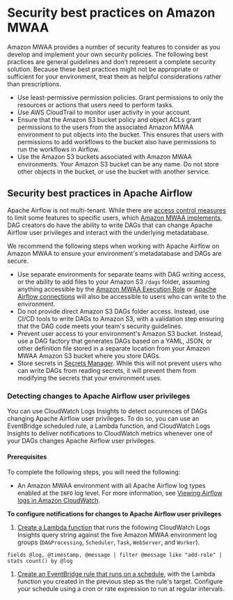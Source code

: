 # Security best practices on Amazon MWAA<a name="security-best-practices"></a>

Amazon MWAA provides a number of security features to consider as you develop and implement your own security policies\. The following best practices are general guidelines and don’t represent a complete security solution\. Because these best practices might not be appropriate or sufficient for your environment, treat them as helpful considerations rather than prescriptions\.
+ Use least\-permissive permission policies\. Grant permissions to only the resources or actions that users need to perform tasks\.
+ Use AWS CloudTrail to monitor user activity in your account\.
+ Ensure that the Amazon S3 bucket policy and object ACLs grant permissions to the users from the associated Amazon MWAA environment to put objects into the bucket\. This ensures that users with permissions to add workflows to the bucket also have permissions to run the workflows in Airflow\.
+ Use the Amazon S3 buckets associated with Amazon MWAA environments\. Your Amazon S3 bucket can be any name\. Do not store other objects in the bucket, or use the bucket with another service\. 

## Security best practices in Apache Airflow<a name="security-best-practices-for-airflow"></a>

 Apache Airflow is not multi\-tenant\. While there are [access control measures](https://airflow.apache.org/docs/apache-airflow/2.0.2/security/access-control.html) to limit some features to specific users, which [Amazon MWAA implements](access-policies.md#web-ui-access), DAG creators do have the ability to write DAGs that can change Apache Airflow user privileges and interact with the underlying metadatabase\. 

 We recommend the following steps when working with Apache Airflow on Amazon MWAA to ensure your environment's metadatabase and DAGs are secure\. 
+ Use separate environments for separate teams with DAG writing access, or the ability to add files to your Amazon S3 `/dags` folder, assuming anything accessible by the [Amazon MWAA Execution Role](mwaa-create-role.md) or [Apache Airflow connections](https://airflow.apache.org/docs/apache-airflow/2.0.2/howto/connection.html) will also be accessible to users who can write to the environment\.
+ Do not provide direct Amazon S3 DAGs folder access\. Instead, use CI/CD tools to write DAGs to Amazon S3, with a validation step ensuring that the DAG code meets your team's security guidelines\.
+ Prevent user access to your environment's Amazon S3 bucket\. Instead, use a DAG factory that generates DAGs based on a YAML, JSON, or other definition file stored in a separate location from your Amazon MWAA Amazon S3 bucket where you store DAGs\. 
+ Store secrets in [Secrets Manager](connections-secrets-manager.md)\. While this will not prevent users who can write DAGs from reading secrets, it will prevent them from modifying the secrets that your environment uses\.

### Detecting changes to Apache Airflow user privileges<a name="detecting-user-privilege-changes"></a>

 You can use CloudWatch Logs Insights to detect occurences of DAGs changing Apache Airflow user privileges\. To do so, you can use an EventBridge scheduled rule, a Lambda function, and CloudWatch Logs Insights to deliver notifications to CloudWatch metrics whenever one of your DAGs changes Apache Airflow user privileges\. 

#### Prerequisites<a name="prerequisites"></a>

 To complete the following steps, you will need the following: 
+  An Amazon MWAA environment with all Apache Airflow log types enabled at the `INFO` log level\. For more information, see [Viewing Airflow logs in Amazon CloudWatch](monitoring-airflow.md)\. 

**To configure notifications for changes to Apache Airflow user privileges**

1.  [Create a Lambda function](https://docs.aws.amazon.com/lambda/latest/dg/getting-started-create-function.html) that runs the following CloudWatch Logs Insights query string against the five Amazon MWAA environment log groups \(`DAGProcessing`, `Scheduler`, `Task`, `WebServer`, and `Worker`\)\. 

   ```
   fields @log, @timestamp, @message | filter @message like "add-role" | stats count() by @log
   ```

1.  [Create an EventBridge rule that runs on a schedule](https://docs.aws.amazon.com/eventbridge/latest/userguide/eb-create-rule-schedule.html), with the Lambda function you created in the previous step as the rule's target\. Configure your schedule using a cron or rate expression to run at regular intervals\. 